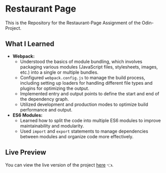 # Restaurant Page

This is the Repository for the Restaurant-Page Assignment of the Odin-Project.

## What I Learned

-   **Webpack:**
    -   Understood the basics of module bundling, which involves packaging various modules (JavaScript files, stylesheets, images, etc.) into a single or multiple bundles.
    -   Configured `webpack.config.js` to manage the build process, including setting up loaders for handling different file types and plugins for optimizing the output.
    -   Implemented entry and output points to define the start and end of the dependency graph.
    -   Utilized development and production modes to optimize build performance and output.
-   **ES6 Modules:**
    -   Learned how to split the code into multiple ES6 modules to improve maintainability and modularity.
    -   Used `import` and `export` statements to manage dependencies between modules and organize code more effectively.

## Live Preview

You can view the live version of the project [here](https://jntlmb.github.io/restaurant-page/) 👈.
